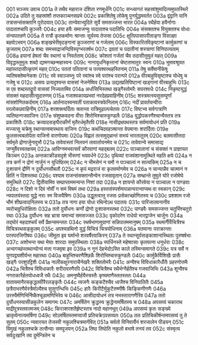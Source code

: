 001  सञ्जय उवाच
001a ते तथैव महाराज दंशिता रणमूर्धनि
001c सन्ध्यागतं सहस्रांशुमादित्यमुपतस्थिरे
002a उदिते तु सहस्रांशौ तप्तकाञ्चनसप्रभे
002c प्रकाशितेषु लोकेषु पुनर्युद्धमवर्तत
003a द्वंद्वानि यानि तत्रासन्संसक्तानि पुरोदयात्
003c तान्येवाभ्युदिते सूर्ये समसज्जन्त भारत
004a रथैर्हया हयैर्नागाः पादाताश्चापि कुञ्जरैः
004c हया हयैः समाजग्मुः पादाताश्च पदातिभिः
004e संसक्ताश्च वियुक्ताश्च योधाः संन्यपतन्रणे
005a ते रात्रौ कृतकर्माणः श्रान्ताः सूर्यस्य तेजसा
005c क्षुत्पिपासापरीताङ्गा विसञ्ज्ञा बहवोऽभवन्
006a शङ्खभेरीमृदङ्गानां कुञ्जराणां च गर्जताम्
006c विस्फारितविकृष्टानां कार्मुकाणां च कूजताम्
007a शब्दः समभवद्राजन्दिविस्पृग्भरतर्षभ
007c द्रवतां च पदातीनां शस्त्राणां विनिपात्यताम्
008a हयानां हेषतां चैव रथानां च निवर्तताम्
008c क्रोशतां गर्जतां चैव तदासीत्तुमुलं महत्
009a विवृद्धस्तुमुलः शब्दो द्यामगच्छन्महास्वनः
009c नानायुधनिकृत्तानां चेष्टतामातुरः स्वनः
010a भूमावश्रूयत महांस्तदासीत्कृपणं महत्
010c पततां पतितानां च पत्त्यश्वरथहस्तिनाम्
011a तेषु सर्वेष्वनीकेषु व्यतिषक्तेष्वनेकशः
011c स्वे स्वाञ्जघ्नुः परे स्वांश्च स्वे परांश्च परान्परे
012a वीरबाहुविसृष्टाश्च योधेषु च गजेषु च
012c असयः प्रत्यदृश्यन्त वाससां नेजनेष्विव
013a उद्यतप्रतिपिष्टानां खड्गानां वीरबाहुभिः
013c स एव शब्दस्तद्रूपो वाससां निज्यतामिव
014a अर्धासिभिस्तथा खड्गैस्तोमरैः सपरश्वधैः
014c निकृष्टयुद्धं संसक्तं महदासीत्सुदारुणम्
015a गजाश्वकायप्रभवां नरदेहप्रवाहिनीम्
015c शस्त्रमत्स्यसुसम्पूर्णां मांसशोणितकर्दमाम्
016a आर्तनादस्वनवतीं पताकावस्त्रफेनिलाम्
016c नदीं प्रावर्तयन्वीराः परलोकप्रवाहिनीम्
017a शरशक्त्यर्दिताः क्लान्ता रात्रिमूढाल्पचेतसः
017c विष्टभ्य सर्वगात्राणि व्यतिष्ठन्गजवाजिनः
017e संशुष्कवदना वीराः शिरोभिश्चारुकुण्डलैः
018a युद्धोपकरणैश्चान्यैस्तत्र तत्र प्रकाशितैः
018c क्रव्यादसङ्घैराकीर्णं मृतैरर्धमृतैरपि
018e नासीद्रथपथस्तत्र सर्वमायोधनं प्रति
019a मज्जत्सु चक्रेषु रथान्सत्त्वमास्थाय वाजिनः
019c कथंचिदवहञ्श्रान्ता वेपमानाः शरार्दिताः
019e कुलसत्त्वबलोपेता वाजिनो वारणोपमाः
020a विह्वलं तत्समुद्भ्रान्तं सभयं भारतातुरम्
020c बलमासीत्तदा सर्वमृते द्रोणार्जुनावुभौ
021a तावेवास्तां निलयनं तावार्तायनमेव च
021c तावेवान्ये समासाद्य जग्मुर्वैवस्वतक्षयम्
022a आविग्नमभवत्सर्वं कौरवाणां महद्बलम्
022c पाञ्चालानां च संसक्तं न प्राज्ञायत किञ्चन
023a अन्तकाक्रीडसदृशे भीरूणां भयवर्धने
023c पृथिव्यां राजवंशानामुत्थिते महति क्षये
024a न तत्र कर्णं न द्रोणं नार्जुनं न युधिष्ठिरम्
024c न भीमसेनं न यमौ न पाञ्चाल्यं न सात्यकिम्
025a न च दुःशासनं द्रौणिं न दुर्योधनसौबलौ
025c न कृपं मद्रराजं वा कृतवर्माणमेव च
026a न चान्यान्नैव चात्मानं न क्षितिं न दिशस्तथा
026c पश्याम राजन्संसक्तान्सैन्येन रजसावृतान्
027a सम्भ्रान्ते तुमुले घोरे रजोमेघे समुत्थिते
027c द्वितीयामिव सम्प्राप्ताममन्यन्त निशां तदा
028a न ज्ञायन्ते कौरवेया न पाञ्चाला न पाण्डवाः
028c न दिशो न दिवं नोर्वीं न समं विषमं तथा
029a हस्तसंस्पर्शमापन्नान्परान्वाप्यथ वा स्वकान्
029c न्यपातयंस्तदा युद्धे नराः स्म विजयैषिणः
030a उद्धूतत्वात्तु रजसः प्रसेकाच्छोणितस्य च
030c प्रशशाम रजो भौमं शीघ्रत्वादनिलस्य च
031a तत्र नागा हया योधा रथिनोऽथ पदातयः
031c पारिजातवनानीव व्यरोचन्रुधिरोक्षिताः
032a ततो दुर्योधनः कर्णो द्रोणो दुःशासनस्तथा
032c पाण्डवैः समसज्जन्त चतुर्भिश्चतुरो रथाः
033a दुर्योधनः सह भ्रात्रा यमाभ्यां समसज्जत
033c वृकोदरेण राधेयो भारद्वाजेन चार्जुनः
034a तद्घोरं महदाश्चर्यं सर्वे प्रैक्षन्समन्ततः
034c रथर्षभाणामुग्राणां सन्निपातममानुषम्
035a रथमार्गैर्विचित्रैश्च विचित्ररथसङ्कुलम्
035c अपश्यन्रथिनो युद्धं विचित्रं चित्रयोधिनाम्
036a यतमानाः पराक्रान्ताः परस्परजिगीषवः
036c जीमूता इव घर्मान्ते शरवर्षैरवाकिरन्
037a ते रथान्सूर्यसङ्काशानास्थिताः पुरुषर्षभाः
037c अशोभन्त यथा मेघाः शारदाः समुपस्थिताः
038a स्पर्धिनस्ते महेष्वासाः कृतयत्ना धनुर्धराः
038c अभ्यगच्छंस्तथान्योन्यं मत्ता गजवृषा इव
039a न नूनं देहभेदोऽस्ति काले तस्मिन्समागते
039c यत्र सर्वे न युगपद्व्यशीर्यन्त महारथाः
040a बाहुभिश्चरणैश्छिन्नैः शिरोभिश्चारुकुण्डलैः
040c कार्मुकैर्विशिखैः प्रासैः खड्गैः परशुपट्टिशैः
041a नालीकक्षुरनाराचैर्नखरैः शक्तितोमरैः
041c अन्यैश्च विविधाकारैर्धौतैः प्रहरणोत्तमैः
042a चित्रैश्च विविधाकारैः शरीरावरणैरपि
042c विचित्रैश्च रथैर्भग्नैर्हतैश्च गजवाजिभिः
043a शून्यैश्च नगराकारैर्हतयोधध्वजै रथैः
043c अमनुष्यैर्हयैस्त्रस्तैः कृष्यमाणैस्ततस्ततः
044a वातायमानैरसकृद्धतवीरैरलङ्कृतैः
044c व्यजनैः कङ्कटैश्चैव ध्वजैश्च विनिपातितैः
045a छत्रैराभरणैर्वस्त्रैर्माल्यैश्च सुसुगन्धिभिः
045c हारैः किरीटैर्मुकुटैरुष्णीषैः किङ्किणीगणैः
046a उरस्यैर्मणिभिर्निष्कैश्चूडामणिभिरेव च
046c आसीदायोधनं तत्र नभस्तारागणैरिव
047a ततो दुर्योधनस्यासीन्नकुलेन समागमः
047c अमर्षितेन क्रुद्धस्य क्रुद्धेनामर्षितस्य च
048a अपसव्यं चकाराथ माद्रीपुत्रस्तवात्मजम्
048c किरञ्शरशतैर्हृष्टस्तत्र नादो महानभूत्
049a अपसव्यं कृतः सङ्ख्ये भ्रातृव्येनात्यमर्षिणा
049c सोऽमर्षितस्तमप्याजौ प्रतिचक्रेऽपसव्यतः
050a ततः प्रतिचिकीर्षन्तमपसव्यं तु ते सुतम्
050c न्यवारयत तेजस्वी नकुलश्चित्रमार्गवित्
051a सर्वतो विनिवार्यैनं शरजालेन पीडयन्
051c विमुखं नकुलश्चक्रे तत्सैन्याः समपूजयन्
052a तिष्ठ तिष्ठेति नकुलो बभाषे तनयं तव
052c संस्मृत्य सर्वदुःखानि तव दुर्मन्त्रितेन च

